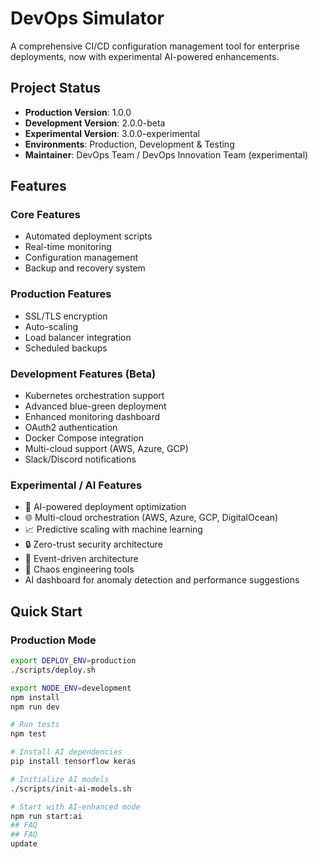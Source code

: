 # DevOps Simulator

A comprehensive CI/CD configuration management tool for enterprise deployments, now with experimental AI-powered enhancements.

## Project Status
- **Production Version**: 1.0.0
- **Development Version**: 2.0.0-beta
- **Experimental Version**: 3.0.0-experimental
- **Environments**: Production, Development & Testing
- **Maintainer**: DevOps Team / DevOps Innovation Team (experimental)

## Features

### Core Features
- Automated deployment scripts
- Real-time monitoring
- Configuration management
- Backup and recovery system

### Production Features
- SSL/TLS encryption
- Auto-scaling
- Load balancer integration
- Scheduled backups

### Development Features (Beta)
- Kubernetes orchestration support
- Advanced blue-green deployment
- Enhanced monitoring dashboard
- OAuth2 authentication
- Docker Compose integration
- Multi-cloud support (AWS, Azure, GCP)
- Slack/Discord notifications

### Experimental / AI Features
- 🤖 AI-powered deployment optimization
- 🌐 Multi-cloud orchestration (AWS, Azure, GCP, DigitalOcean)
- 📈 Predictive scaling with machine learning
- 🔒 Zero-trust security architecture
- 🌊 Event-driven architecture
- 🎯 Chaos engineering tools
- AI dashboard for anomaly detection and performance suggestions

## Quick Start

### Production Mode
```bash
export DEPLOY_ENV=production
./scripts/deploy.sh

export NODE_ENV=development
npm install
npm run dev

# Run tests
npm test

# Install AI dependencies
pip install tensorflow keras

# Initialize AI models
./scripts/init-ai-models.sh

# Start with AI-enhanced mode
npm run start:ai
## FAQ
## FAQ
update
